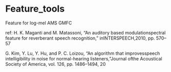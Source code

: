 # Feature_tools
Feature for 
log-mel
AMS
GMFC

ref:
H.  K.  Maganti  and  M.  Matassoni,  “An  auditory  based  modulationspectral feature for reverberant speech recognition,” inINTERSPEECH,2010, pp. 570–57

G. Kim, Y. Lu, Y. Hu, and P. C. Loizou, “An algorithm that improvesspeech  intelligibility  in  noise  for  normal-hearing  listeners,”Journal ofthe Acoustical Society of America, vol. 126, pp. 1486–1494, 20
